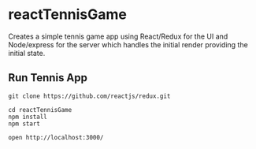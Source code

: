 # reactTennisGame
Creates a simple tennis game app using React/Redux for the UI and Node/express for the server which handles the initial render providing the initial state.

## Run Tennis App
```
git clone https://github.com/reactjs/redux.git

cd reactTennisGame
npm install
npm start

open http://localhost:3000/
```
